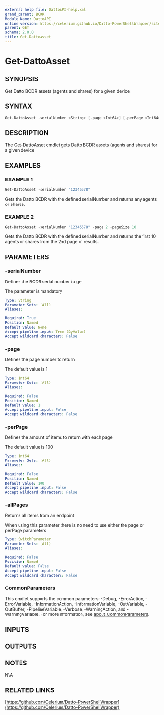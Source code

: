 ```yaml
---
external help file: DattoAPI-help.xml
grand_parent: BCDR
Module Name: DattoAPI
online version: https://celerium.github.io/Datto-PowerShellWrapper/site/BCDR/Get-DattoAsset.html
parent: GET
schema: 2.0.0
title: Get-DattoAsset
---
```


# Get-DattoAsset

## SYNOPSIS
Get Datto BCDR assets (agents and shares) for a given device

## SYNTAX

```powershell
Get-DattoAsset -serialNumber <String> [-page <Int64>] [-perPage <Int64>] [-allPages] [<CommonParameters>]
```

## DESCRIPTION
The Get-DattoAsset cmdlet gets Datto BCDR assets (agents and shares)
for a given device

## EXAMPLES

### EXAMPLE 1
```powershell
Get-DattoAsset -serialNumber "12345678"
```

Gets the Datto BCDR with the defined serialNumber and returns any agents or shares.

### EXAMPLE 2
```powershell
Get-DattoAsset -serialNumber "12345678" -page 2 -pageSize 10
```

Gets the Datto BCDR with the defined serialNumber and returns
the first 10 agents or shares from the 2nd page of results.

## PARAMETERS

### -serialNumber
Defines the BCDR serial number to get

The parameter is mandatory

```yaml
Type: String
Parameter Sets: (All)
Aliases:

Required: True
Position: Named
Default value: None
Accept pipeline input: True (ByValue)
Accept wildcard characters: False
```

### -page
Defines the page number to return

The default value is 1

```yaml
Type: Int64
Parameter Sets: (All)
Aliases:

Required: False
Position: Named
Default value: 1
Accept pipeline input: False
Accept wildcard characters: False
```

### -perPage
Defines the amount of items to return with each page

The default value is 100

```yaml
Type: Int64
Parameter Sets: (All)
Aliases:

Required: False
Position: Named
Default value: 100
Accept pipeline input: False
Accept wildcard characters: False
```

### -allPages
Returns all items from an endpoint

When using this parameter there is no need to use either the page or perPage
parameters

```yaml
Type: SwitchParameter
Parameter Sets: (All)
Aliases:

Required: False
Position: Named
Default value: False
Accept pipeline input: False
Accept wildcard characters: False
```

### CommonParameters
This cmdlet supports the common parameters: -Debug, -ErrorAction, -ErrorVariable, -InformationAction, -InformationVariable, -OutVariable, -OutBuffer, -PipelineVariable, -Verbose, -WarningAction, and -WarningVariable. For more information, see [about_CommonParameters](http://go.microsoft.com/fwlink/?LinkID=113216).

## INPUTS

## OUTPUTS

## NOTES
N\A

## RELATED LINKS

[https://github.com/Celerium/Datto-PowerShellWrapper](https://github.com/Celerium/Datto-PowerShellWrapper)

